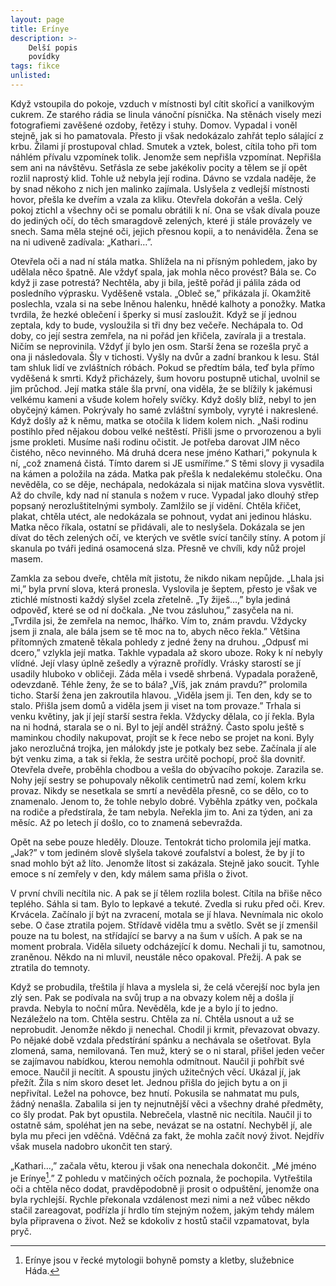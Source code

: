```yaml
---
layout: page
title: Erínye
description: >- 
    Delší popis
    povídky
tags: fikce
unlisted:
---
```


Když vstoupila do pokoje, vzduch v místnosti byl cítit skořicí a vanilkovým cukrem. Ze starého rádia se linula vánoční písnička. Na stěnách visely mezi fotografiemi zavěšené ozdoby, řetězy i stuhy. Domov. Vypadal i voněl stejně, jak si ho pamatovala. Přesto ji však nedokázalo zahřát teplo sálající z krbu. Žilami jí prostupoval chlad. Smutek a vztek, bolest, cítila toho při tom náhlém přívalu vzpomínek tolik. Jenomže sem nepřišla vzpomínat. Nepřišla sem ani na návštěvu. Setřásla ze sebe jakékoliv pocity a tělem se jí opět rozlil naprostý klid. Tohle už nebyla její rodina. Dávno se vzdala naděje, že by snad někoho z nich jen malinko zajímala. Uslyšela z vedlejší místnosti hovor, přešla ke dveřím a vzala za kliku. Otevřela dokořán a vešla. Celý pokoj ztichl a všechny oči se pomalu obrátili k ní. Ona se však dívala pouze do jediných očí, do těch smaragdově zelených, které ji stále provázely ve snech. Sama měla stejné oči, jejich přesnou kopii, a to nenáviděla. Žena se na ni udiveně zadívala: „Kathari…”. 

Otevřela oči a nad ní stála matka. Shlížela na ni přísným pohledem, jako by udělala něco špatně. Ale vždyť spala, jak mohla něco provést? Bála se. Co když ji zase potrestá? Nechtěla, aby ji bila, ještě pořád ji pálila záda od posledního výprasku. Vyděšeně vstala. „Obleč se,” přikázala jí. Okamžitě poslechla, vzala si na sebe lněnou halenku, hnědé kalhoty a ponožky. Matka tvrdila, že hezké oblečení i šperky si musí zasloužit. Když se jí jednou zeptala, kdy to bude, vysloužila si tři dny bez večeře. Nechápala to. Od doby, co její sestra zemřela, na ni pořád jen křičela, zavírala ji a trestala. Ničím se neprovinila. Vždyť jí bylo jen osm. Starší žena se rozešla pryč a ona ji následovala. Šly v tichosti. Vyšly na dvůr a zadní brankou k lesu. Stál tam shluk lidí ve zvláštních róbách. Pokud se předtím bála, teď byla přímo vyděšená k smrti. Když přicházely, šum hovoru postupně utichal, uvolnil se jim průchod. Její matka stále šla první, ona viděla, že se blížily k jakémusi velkému kameni a všude kolem hořely svíčky. Když došly blíž, nebyl to jen obyčejný kámen. Pokrývaly ho samé zvláštní symboly, vyryté i nakreslené. Když došly až k němu, matka se otočila k lidem kolem nich. „Naši rodinu postihlo před nějakou dobou velké neštěstí. Přišli jsme o prvorozenou a byli jsme prokleti. Musíme naši rodinu očistit. Je potřeba darovat JIM něco čistého, něco nevinného. Má druhá dcera nese jméno Kathari,” pokynula k ní, „což znamená čistá. Tímto darem si JE usmíříme.” S těmi slovy ji vysadila na kámen a položila na záda. Matka pak přešla k nedalekému stolečku. Ona nevěděla, co se děje, nechápala, nedokázala si nijak matčina slova vysvětlit. Až do chvíle, kdy nad ní stanula s nožem v ruce. Vypadal jako dlouhý střep popsaný nerozluštitelnými symboly. Zamlžilo se jí vidění. Chtěla křičet, plakat, chtěla utéct, ale nedokázala se pohnout, vydat ani jedinou hlásku. Matka něco říkala, ostatní se přidávali, ale to neslyšela. Dokázala se jen dívat do těch zelených očí, ve kterých ve světle svící tančily stíny. A potom jí skanula po tváři jediná osamocená slza. Přesně ve chvíli, kdy nůž projel masem.

Zamkla za sebou dveře, chtěla mít jistotu, že nikdo nikam nepůjde. „Lhala jsi mi,” byla první slova, která pronesla. Vyslovila je šeptem, přesto je však ve ztichlé místnosti každý slyšel zcela zřetelně. „Ty žiješ…,” byla jediná odpověď, které se od ní dočkala. „Ne tvou zásluhou,” zasyčela na ni. „Tvrdila jsi, že zemřela na nemoc, lhářko. Vím to, znám pravdu. Vždycky jsem ji znala, ale bála jsem se tě moc na to, abych něco řekla.” Většina přítomných zmateně těkala pohledy z jedné ženy na druhou. „Odpusť mi dcero,” vzlykla její matka. Takhle vypadala až skoro uboze. Roky k ní nebyly vlídné. Její vlasy úplně zešedly a výrazně prořídly. Vrásky starostí se jí usadily hluboko v obličeji. Záda měla i vsedě shrbená. Vypadala poraženě, odevzdaně. Téhle ženy, že se to bála? „Víš, jak znám pravdu?” prolomila ticho. Starší žena jen zakroutila hlavou. „Viděla jsem ji. Ten den, kdy se to stalo. Přišla jsem domů a viděla jsem ji viset na tom provaze.” Trhala si venku květiny, jak jí její starší sestra řekla. Vždycky dělala, co jí řekla. Byla na ni hodná, starala se o ni. Byl to její anděl strážný. Často spolu ještě s maminkou chodily nakupovat, projít se k řece nebo se projet na koni. Byly jako nerozlučná trojka, jen málokdy jste je potkaly bez sebe. Začínala jí ale být venku zima, a tak si řekla, že sestra určitě pochopí, proč šla dovnitř. Otevřela dveře, proběhla chodbou a vešla do obývacího pokoje. Zarazila se. Nohy její sestry se pohupovaly několik centimetrů nad zemí, kolem krku provaz. Nikdy se nesetkala se smrtí a nevěděla přesně, co se dělo, co to znamenalo. Jenom to, že tohle nebylo dobré. Vyběhla zpátky ven, počkala na rodiče a předstírala, že tam nebyla. Neřekla jim to. Ani za týden, ani za měsíc. Až po letech jí došlo, co to znamená sebevražda.

Opět na sebe pouze hleděly. Dlouze. Tentokrát ticho prolomila její matka. „Jak?” v tom jediném slově slyšela takové zoufalství a bolest, že by jí to snad mohlo být až líto. Jenomže lítost si zakázala. Stejně jako soucit. Tyhle emoce s ní zemřely v den, kdy málem sama přišla o život.

V první chvíli necítila nic. A pak se jí tělem rozlila bolest. Cítila na břiše něco teplého. Sáhla si tam. Bylo to lepkavé a tekuté. Zvedla si ruku před oči. Krev. Krvácela. Začínalo jí být na zvracení, motala se jí hlava. Nevnímala nic okolo sebe. O čase ztratila pojem. Střídavě viděla tmu a světlo. Svět se jí zmenšil pouze na tu bolest, na střídající se barvy a na šum v uších. A pak se na moment probrala. Viděla siluety odcházející k domu. Nechali ji tu, samotnou, zraněnou. Někdo na ni mluvil, neustále něco opakoval. Přežij. A pak se ztratila do temnoty.

Když se probudila, třeštila jí hlava a myslela si, že celá včerejší noc byla jen zlý sen. Pak se podívala na svůj trup a na obvazy kolem něj a došla jí pravda. Nebyla to noční můra. Nevěděla, kde je a bylo jí to jedno. Nezáleželo na tom. Chtěla sestru. Chtěla za ní. Chtěla usnout a už se neprobudit. Jenomže někdo ji nenechal. Chodil ji krmit, převazovat obvazy. Po nějaké době vzdala předstírání spánku a nechávala se ošetřovat. Byla zlomená, sama, nemilovaná. Ten muž, který se o ni staral, přišel jeden večer se zajímavou nabídkou, kterou nemohla odmítnout. Naučil ji pohřbít své emoce. Naučil ji necítit. A spoustu jiných užitečných věcí. Ukázal jí, jak přežít. Žila s ním skoro deset let. Jednou přišla do jejich bytu a on ji nepřivítal. Ležel na pohovce, bez hnutí. Pokusila se nahmatat mu puls, žádný nenašla. Zabalila si jen ty nejnutnější věci a všechny drahé předměty, co šly prodat. Pak byt opustila. Nebrečela, vlastně nic necítila. Naučil ji to ostatně sám, spoléhat jen na sebe, nevázat se na ostatní. Nechyběl jí, ale byla mu přeci jen vděčná. Vděčná za fakt, že mohla začít nový život. Nejdřív však musela nadobro ukončit ten starý.

„Kathari…,” začala větu, kterou ji však ona nenechala dokončit. „Mé jméno je Erínye[^1].” Z pohledu v matčiných očích poznala, že pochopila. Vytřeštila oči a chtěla něco dodat, pravděpodobně ji prosit o odpuštění, jenomže ona byla rychlejší. Rychle překonala vzdálenost mezi nimi a než vůbec někdo stačil zareagovat, podřízla jí hrdlo tím stejným nožem, jakým tehdy málem byla připravena o život. Než se kdokoliv z hostů stačil vzpamatovat, byla pryč.

[^1]: Erínye jsou v řecké mytologii bohyně pomsty a kletby, služebnice Háda.